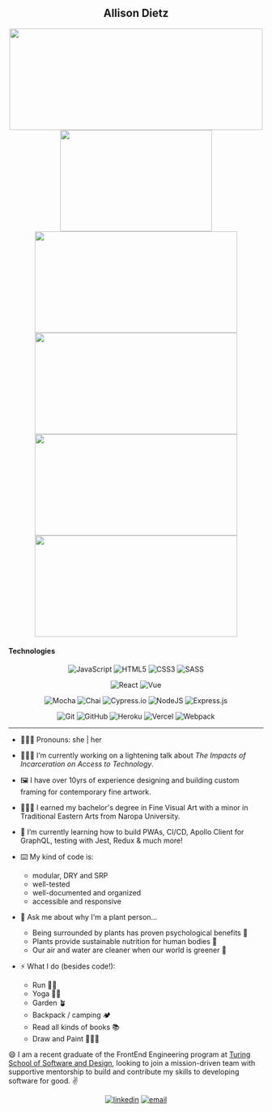 <section align="center">
  <h1>Allison Dietz</h1>
</section>

<!--
**dietza/dietza** is a ✨ _special_ ✨ repository because its `README.md` (this file) appears on your GitHub profile. -->

<section align="center">
  
  <a href="https://github.com/dietza/github-readme-stats">
    <img align="center" src="https://github-readme-stats.vercel.app/api?username=dietza&show_icons=true&theme=blueberry" height="200" width="500"/>
  </a>
  
  <a href="https://github.com/dietza/github-readme-stats">
    <img align="center" src="https://github-readme-stats.vercel.app/api/top-langs/?username=dietza&theme=blueberry" height="200" width="300"/>
  </a>
  
  <a href="https://github.com/dietza/EdibleEarth">
    <img src="https://github-readme-stats.vercel.app/api/pin/?username=dietza&repo=EdibleEarth&theme=blueberry" align="center" height="200" width="400"/>
  </a>
  
  <a href="https://github.com/dietza/GardenParty-frontend-ui">
    <img src="https://github-readme-stats.vercel.app/api/pin/?username=dietza&repo=GardenParty-frontend-ui&theme=blueberry" align="center" height="200" width="400"/>
  </a>
  
  <a href="https://github.com/dietza/activAir">
    <img src="https://github-readme-stats.vercel.app/api/pin/?username=dietza&repo=activAir&theme=blueberry" align="center" height="200" width="400"/>
  </a>
  
  <a href="https://github.com/dietza/rowdy-taters">
    <img src="https://github-readme-stats.vercel.app/api/pin/?username=dietza&repo=rowdy-taters&theme=blueberry" align="center" height="200" width="400"/>
  </a>
  
</section>

#### Technologies
<p style="text-align:center;">
<img alt="JavaScript" src="https://img.shields.io/badge/javascript%20-%23323330.svg?&style=for-the-badge&logo=javascript&logoColor=%23F7DF1E"/>
<img alt="HTML5" src="https://img.shields.io/badge/html5%20-%23E34F26.svg?&style=for-the-badge&logo=html5&logoColor=white"/>
<img alt="CSS3" src="https://img.shields.io/badge/css3%20-%231572B6.svg?&style=for-the-badge&logo=css3&logoColor=white"/>
<img alt="SASS" src="https://img.shields.io/badge/SASS%20-hotpink.svg?&style=for-the-badge&logo=SASS&logoColor=white"/>
</p>
<p style="text-align: center;">
<img alt="React" src="https://img.shields.io/badge/react%20-%2320232a.svg?&style=for-the-badge&logo=react&logoColor=%2361DAFB"/>
<img alt="Vue" src="https://img.shields.io/badge/vue.js%20-%23404d59.svg?&style=for-the-badge&logo=vue.js&logoColor=bright-teal"/>
</p>
<p style="text-align: center;">
<img alt="Mocha" src="https://img.shields.io/badge/-mocha-%238D6748?&style=for-the-badge&logo=mocha&logoColor=white"/>
<img alt="Chai" src="https://camo.githubusercontent.com/dc1b092fdeb7e14a149274315b4d53632d98e5ff80d94f3fc04bf2f995369b31/68747470733a2f2f696d672e736869656c64732e696f2f62616467652f636861692d4131313430343f7374796c653d666f722d7468652d6261646765266c6f676f3d63686169266c6f676f436f6c6f723d7768697465"/>
<img alt="Cypress.io" src="https://camo.githubusercontent.com/bd9c528263673db09f67bcf3445ba8e5512cfb6829e966a31ef7a378933b231a/68747470733a2f2f696d672e736869656c64732e696f2f62616467652f2d437970726573732e696f2d626c61636b3f7374796c653d666f722d7468652d6261646765266c6f676f3d637970726573732e696f266c6f676f436f6c6f723d7768697465"/>
<img alt="NodeJS" src="https://img.shields.io/badge/node.js%20-%2343853D.svg?&style=for-the-badge&logo=node.js&logoColor=white"/>
<img alt="Express.js" src="https://img.shields.io/badge/express.js%20-%23404d59.svg?&style=for-the-badge"/>
</p>
<p style="text-align: center;">
<img alt="Git" src="https://img.shields.io/badge/git%20-%23F05033.svg?&style=for-the-badge&logo=git&logoColor=white"/>
<img alt="GitHub" src="https://img.shields.io/badge/github%20-%23121011.svg?&style=for-the-badge&logo=github&logoColor=white"/>
<img alt="Heroku" src="https://img.shields.io/badge/heroku%20-%23430098.svg?&style=for-the-badge&logo=heroku&logoColor=white"/>
<img alt="Vercel" src="https://img.shields.io/badge/vercel%20-%23430098.svg?&style=for-the-badge&logo=vercel&logoColor=white"/>
<img alt="Webpack" src="https://img.shields.io/badge/webpack%20-%238DD6F9.svg?&style=for-the-badge&logo=webpack&logoColor=black" />
</p>

<hr>

- 🙋🏼‍♀️  Pronouns: she | her

- 👩🏼‍💻  I’m currently working on a lightening talk about _The Impacts of Incarceration on Access to Technology_. 

- 🖼 I have over 10yrs of experience designing and building custom framing for contemporary fine artwork.

- 👩🏼‍🎓 I earned my bachelor's degree in Fine Visual Art with a minor in Traditional Eastern Arts from Naropa University. 

- 🧠 I’m currently learning how to build PWAs, CI/CD, Apollo Client for GraphQL, testing with Jest, Redux & much more!
 

- ⌨️ My kind of code is:
  
  - modular, DRY and SRP
  - well-tested
  - well-documented and organized
  - accessible and responsive

- 🌿 Ask me about why I'm a plant person...

  - Being surrounded by plants has proven psychological benefits 🌻
  - Plants provide sustainable nutrition for human bodies 🥑
  - Our air and water are cleaner when our world is greener 🌳 

- ⚡️ What I do (besides code!):

  - Run 🏃‍♀️
  - Yoga 🧘‍♀️
  - Garden 🪴
  - Backpack / camping 🏕
  - Read all kinds of books 📚
  - Draw and Paint 👩🏼‍🎨


😄 I am a recent graduate of the FrontEnd Engineering program at [Turing School of Software and Design](https://turing.edu/), looking to join a mission-driven team with supportive mentorship to build and contribute my skills to developing software for good. ✌️



<section align="center">
  <a href="https://www.linkedin.com/in/allison-dietz/"><img alt="linkedin"  src="https://img.shields.io/badge/-LinkedIn-black.svg?style=for-the-badge&logo=linkedin&colorB=1C5D99"/></a>
  <!--   <a href="https://www.codewars.com/users/dietza"><img alt="codewars" src="https://img.shields.io/badge/-Codewars-b1361e.svg?style=for-the-badge&logo=codewars&colorB=b1361e" /></a> -->
  <a href="mailto:dietz.allison.dev@gmail.com"><img alt="email" src="https://img.shields.io/badge/-Email-f2c236.svg?style=for-the-badge&colorB=0078D4" /></a>
</section>


